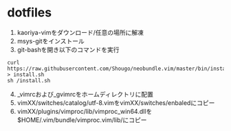 # dotfiles

1. kaoriya-vimをダウンロード/任意の場所に解凍
2. msys-gitをインストール
3. git-bashを開き以下のコマンドを実行

  ```
  curl https://raw.githubusercontent.com/Shougo/neobundle.vim/master/bin/install.sh > install.sh
  sh /install.sh
  ```
4. _vimrcおよび_gvimrcをホームディレクトリに配置
5. vimXX/switches/catalog/utf-8.vimをvimXX/switches/enbaledにコピー
6. vimXX/plugins/vimproc/lib/vimproc_win64.dllを$HOME/.vim/bundle/vimproc.vim/lib/にコピー
